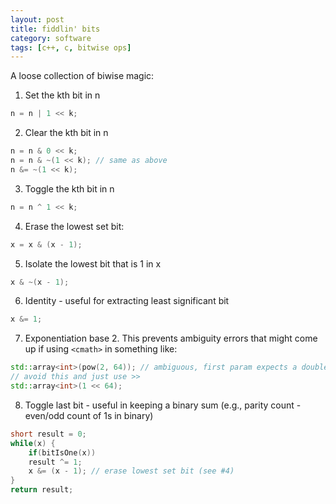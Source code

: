 ```yaml
---
layout: post
title: fiddlin' bits
category: software
tags: [c++, c, bitwise ops]
---
```


A loose collection of biwise magic:

1. Set the kth bit in n

```cpp
n = n | 1 << k;
```

2. Clear the kth bit in n

```cpp
n = n & 0 << k;
n = n & ~(1 << k); // same as above
n &= ~(1 << k);
```

3. Toggle the kth bit in n
```cpp
n = n ^ 1 << k;
```


4. Erase the lowest set bit:
```cpp
x = x & (x - 1);
```

5. Isolate the lowest bit that is 1 in x
```cpp
x & ~(x - 1);
```
6. Identity - useful for extracting least significant bit
```cpp
x &= 1;
```
7. Exponentiation base 2. This prevents ambiguity errors that might come up if using `<cmath>` in something like:
```cpp
std::array<int>(pow(2, 64)); // ambiguous, first param expects a double
// avoid this and just use >>
std::array<int>(1 << 64);
```

8. Toggle last bit - useful in keeping a binary sum (e.g., parity count - even/odd count of 1s in binary)

```cpp
short result = 0;
while(x) {
    if(bitIsOne(x))
	result ^= 1;
	x &= (x - 1); // erase lowest set bit (see #4)
}
return result;
```


